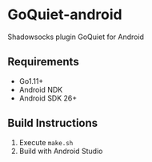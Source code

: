# GoQuiet-android
Shadowsocks plugin GoQuiet for Android

## Requirements

- Go1.11+
- Android NDK
- Android SDK 26+

## Build Instructions

1. Execute `make.sh`
2. Build with Android Studio
